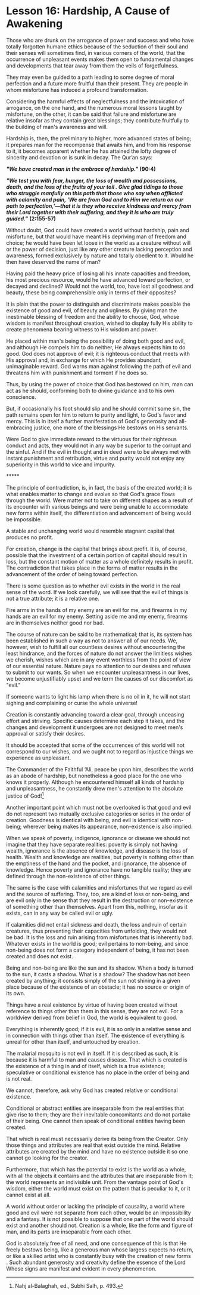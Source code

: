 Lesson 16: Hardship, A Cause of Awakening
=========================================

Those who are drunk on the arrogance of power and success and who have
totally forgotten humane ethics because of the seduction of their soul
and their senses will sometimes find, in various corners of the world,
that the occurrence of unpleasant events makes them open to fundamental
changes and developments that tear away from them the veils of
forgetfulness.

They may even be guided to a path leading to some degree of moral
perfection and a future more fruitful than their present. They are
people in whom misfortune has induced a profound transformation.

Considering the harmful effects of neglectfulness and the intoxication
of arrogance, on the one hand, and the numerous moral lessons taught by
misfortune, on the other, it can be said that failure and misfortune are
relative insofar as they contain great blessings; they contribute
fruitfully to the building of man's awareness and will.

Hardship is, then, the preliminary to higher, more advanced states of
being; it prepares man for the recompense that awaits him, and from his
response to it, it becomes apparent whether he has attained the lofty
degree of sincerity and devotion or is sunk in decay. The Qur’an says:

***"We have created man in the embrace of hardship."*** **(90:4)**

***"We test you with fear, hunger, the loss of wealth and possessions,
death, and the loss of the fruits of your toil . Give glad tidings to
those who struggle manfully on this path that those who say when
afflicted with calamity and pain, 'We are from God and to Him we return
on our path to perfection,'—that it is they who receive kindness and
mercy from their Lord together with their suffering, and they it is who
are truly guided."*** **(2:155-57)**

Without doubt, God could have created a world without hardship, pain and
misfortune, but that would have meant His depriving man of freedom and
choice; he would have been let loose in the world as a creature without
will or the power of decision, just like any other creature lacking
perception and awareness, formed exclusively by nature and totally
obedient to it. Would he then have deserved the name of man?

Having paid the heavy price of losing all his innate capacities and
freedom, his most precious resource, would he have advanced toward
perfection, or decayed and declined? Would not the world, too, have lost
all goodness and beauty, these being comprehensible only in terms of
their opposites?

It is plain that the power to distinguish and discriminate makes
possible the existence of good and evil, of beauty and ugliness. By
giving man the inestimable blessing of freedom and the ability to
choose, God, whose wisdom is manifest throughout creation, wished to
display fully His ability to create phenomena bearing witness to His
wisdom and power.

He placed within man's being the possibility of doing both good and
evil, and although He compels him to do neither, He always expects him
to do good. God does not approve of evil; it is righteous conduct that
meets with His approval and, in exchange for which He provides abundant,
unimaginable reward. God warns man against following the path of evil
and threatens him with punishment and torment if he does so.

Thus, by using the power of choice that God has bestowed on him, man can
act as he should, conforming both to divine guidance and to his own
conscience.

But, if occasionally his foot should slip and he should commit some sin,
the path remains open for him to return to purity and light, to God's
favor and mercy. This is in itself a further manifestation of God's
generosity and all-embracing justice, one more of the blessings He
bestows on His servants.

Were God to give immediate reward to the virtuous for their righteous
conduct and acts, they would not in any way be superior to the corrupt
and the sinful. And if the evil in thought and in deed were to be always
met with instant punishment and retribution, virtue and purity would not
enjoy any superiority in this world to vice and impurity.

\*\*\*\*\*

The principle of contradiction, is, in fact, the basis of the created
world; it is what enables matter to change and evolve so that God's
grace flows through the world. Were matter not to take on different
shapes as a result of its encounter with various beings and were being
unable to accommodate new forms within itself, the differentiation and
advancement of being would be impossible.

A stable and unchanging world would resemble stagnant capital that
produces no profit.

For creation, change is the capital that brings about profit. It is, of
course, possible that the investment of a certain portion of capital
should result in loss, but the constant motion of matter as a whole
definitely results in profit. The contradiction that takes place in the
forms of matter results in the advancement of the order of being toward
perfection.

There is some question as to whether evil exists in the world in the
real sense of the word. If we look carefully, we will see that the evil
of things is not a true attribute; it is a relative one.

Fire arms in the hands of my enemy are an evil for me, and firearms in
my hands are an evil for my enemy. Setting aside me and my enemy,
firearms are in themselves neither good nor bad.

The course of nature can be said to be mathematical; that is, its system
has been established in such a way as not to answer all of our needs.
We, however, wish to fulfill all our countless desires without
encountering the least hindrance, and the forces of nature do not answer
the limitless wishes we cherish, wishes which are in any event worthless
from the point of view of our essential nature. Nature pays no attention
to our desires and refuses to submit to our wants. So when we encounter
unpleasantness in our lives, we become unjustifiably upset and we term
the causes of our discomfort as "evil."

If someone wants to light his lamp when there is no oil in it, he will
not start sighing and complaining or curse the whole universe!

Creation is constantly advancing toward a clear goal, through unceasing
effort and striving. Specific causes determine each step it takes, and
the changes and development it undergoes are not designed to meet men's
approval or satisfy their desires.

It should be accepted that some of the occurrences of this world will
not correspond to our wishes, and we ought not to regard as injustice
things we experience as unpleasant.

The Commander of the Faithful ‘Ali, peace be upon him, describes the
world as an abode of hardship, but nonetheless a good place for the one
who knows it properly. Although he encountered himself all kinds of
hardship and unpleasantness, he constantly drew men's attention to the
absolute justice of God![^1]

Another important point which must not be overlooked is that good and
evil do not represent two mutually exclusive categories or series in the
order of creation. Goodness is identical with being, and evil is
identical with non-being; wherever being makes its appearance,
non-existence is also implied.

When we speak of poverty, indigence, ignorance or disease we should not
imagine that they have separate realities: poverty is simply not having
wealth, ignorance is the absence of knowledge, and disease is the loss
of health. Wealth and knowledge are realities, but poverty is nothing
other than the emptiness of the hand and the pocket, and ignorance, the
absence of knowledge. Hence poverty and ignorance have no tangible
reality; they are defined through the non-existence of other things.

The same is the case with calamities and misfortunes that we regard as
evil and the source of suffering. They, too, are a kind of loss or
non-being, and are evil only in the sense that they result in the
destruction or non-existence of something other than themselves. Apart
from this, nothing, insofar as it exists, can in any way be called evil
or ugly.

If calamities did not entail sickness and death, the loss and ruin of
certain creatures, thus preventing their capacities from unfolding, they
would not be bad. It is the loss and ruin arising from misfortunes that
is inherently bad. Whatever exists in the world is good; evil pertains
to non-being, and since non-being does not form a category independent
of being, it has not been created and does not exist.

Being and non-being are like the sun and its shadow. When a body is
turned to the sun, it casts a shadow. What is a shadow? The shadow has
not been created by anything; it consists simply of the sun not shining
in a given place because of the existence of an obstacle; it has no
source or origin of its own.

Things have a real existence by virtue of having been created without
reference to things other than them in this sense, they are not evil.
For a worldview derived from belief in God, the world is equivalent to
good.

Everything is inherently good; if it is evil, it is so only in a
relative sense and in connection with things other than itself. The
existence of everything is unreal for other than itself, and untouched
by creation.

The malarial mosquito is not evil in itself. If it is described as such,
it is because it is harmful to man and causes disease. That which is
created is the existence of a thing in and of itself, which is a true
existence; speculative or conditional existence has no place in the
order of being and is not real.

We cannot, therefore, ask why God has created relative or conditional
existence.

Conditional or abstract entities are inseparable from the real entities
that give rise to them; they are their inevitable concomitants and do
not partake of their being. One cannot then speak of conditional
entities having been created.

That which is real must necessarily derive its being from the Creator.
Only those things and attributes are real that exist outside the mind.
Relative attributes are created by the mind and have no existence
outside it so one cannot go looking for the creator.

Furthermore, that which has the potential to exist is the world as a
whole, with all the objects it contains and the attributes that are
inseparable from it; the world represents an indivisible unit. From the
vantage point of God's wisdom, either the world must exist on the
pattern that is peculiar to it, or it cannot exist at all.

A world without order or lacking the principle of causality, a world
where good and evil were not separate from each other, would be an
impossibility and a fantasy. It is not possible to suppose that one part
of the world should exist and another should not. Creation is a whole,
like the form and figure of man, and its parts are inseparable from each
other.

God is absolutely free of all need, and one consequence of this is that
He freely bestows being, like a generous man whose largess expects no
return, or like a skilled artist who is constantly busy with the
creation of new forms . Such abundant generosity and creativity define
the essence of the Lord Whose signs are manifest and evident in every
phenomenon.

[^1]: Nahj al-Balaghah, ed., Subhi Salh, p. 493.


